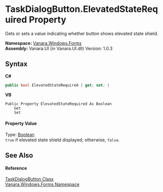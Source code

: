 # TaskDialogButton.ElevatedStateRequired Property 
 

Gets or sets a value indicating whether button shows elevated state shield.

**Namespace:**&nbsp;<a href="c580cf52-4028-70db-28d0-f9b1abc03861">Vanara.Windows.Forms</a><br />**Assembly:**&nbsp;Vanara.UI (in Vanara.UI.dll) Version: 1.0.3

## Syntax

**C#**<br />
``` C#
public bool ElevatedStateRequired { get; set; }
```

**VB**<br />
``` VB
Public Property ElevatedStateRequired As Boolean
	Get
	Set
```


#### Property Value
Type: <a href="http://msdn2.microsoft.com/en-us/library/a28wyd50" target="_blank">Boolean</a><br />`true` if elevated state shield displayed; otherwise, `false`.

## See Also


#### Reference
<a href="1d014f22-9536-9860-ea85-fa2cafd31448">TaskDialogButton Class</a><br /><a href="c580cf52-4028-70db-28d0-f9b1abc03861">Vanara.Windows.Forms Namespace</a><br />